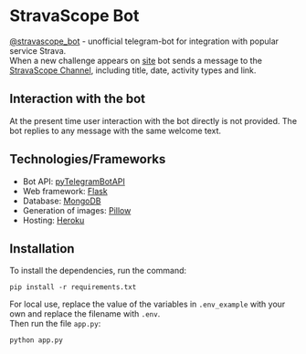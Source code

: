 # StravaScope Bot

[@stravascope_bot](https://t.me/stravascope_bot ) - 
unofficial telegram-bot for integration with popular service 
Strava.  
When a new challenge appears on [site](https://www.strava.com/)
bot sends a message to the [StravaScope Channel](https://t.me/stravascope), 
including title, date, activity types and link.

## Interaction with the bot

At the present time user interaction with the bot directly is not provided.
The bot replies to any message with the same welcome text.

## Technologies/Frameworks

- Bot API:
[pyTelegramBotAPI](https://github.com/eternnoir/pyTelegramBotAPI)  
- Web framework: [Flask](https://github.com/pallets/flask)  
- Database: [MongoDB](https://www.mongodb.com/)
- Generation of images: 
[Pillow](https://pillow.readthedocs.io/en/stable/)  
- Hosting: [Heroku](https://heroku.com/)

## Installation

To install the dependencies, run the command:
```shell
pip install -r requirements.txt
```
For local use, replace the value of the variables in
`.env_example` with your own and replace the filename with
`.env`.  
Then run the file `app.py`:
```shell
python app.py
```